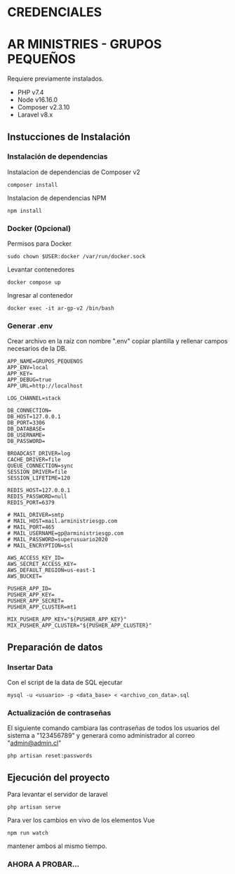 # CREDENCIALES




# AR MINISTRIES - GRUPOS PEQUEÑOS

Requiere previamente instalados.

- PHP v7.4
- Node v16.16.0
- Composer v2.3.10
- Laravel v8.x

## Instucciones de Instalación

### Instalación de dependencias

Instalacion de dependencias de Composer v2

```
composer install
```

Instalacion de dependencias NPM

```
npm install
```

### Docker (Opcional)

Permisos para Docker
```
sudo chown $USER:docker /var/run/docker.sock
```

Levantar contenedores
```
docker compose up
```

Ingresar al contenedor
```
docker exec -it ar-gp-v2 /bin/bash
```

### Generar .env

Crear archivo en la raíz con nombre ".env" copiar plantilla y rellenar campos necesarios de la DB.

```
APP_NAME=GRUPOS_PEQUENOS
APP_ENV=local
APP_KEY=
APP_DEBUG=true
APP_URL=http://localhost

LOG_CHANNEL=stack

DB_CONNECTION=
DB_HOST=127.0.0.1
DB_PORT=3306
DB_DATABASE=
DB_USERNAME=
DB_PASSWORD=

BROADCAST_DRIVER=log
CACHE_DRIVER=file
QUEUE_CONNECTION=sync
SESSION_DRIVER=file
SESSION_LIFETIME=120

REDIS_HOST=127.0.0.1
REDIS_PASSWORD=null
REDIS_PORT=6379

# MAIL_DRIVER=smtp
# MAIL_HOST=mail.arministriesgp.com
# MAIL_PORT=465
# MAIL_USERNAME=gp@arministriesgp.com
# MAIL_PASSWORD=superusuario2020
# MAIL_ENCRYPTION=ssl

AWS_ACCESS_KEY_ID=
AWS_SECRET_ACCESS_KEY=
AWS_DEFAULT_REGION=us-east-1
AWS_BUCKET=

PUSHER_APP_ID=
PUSHER_APP_KEY=
PUSHER_APP_SECRET=
PUSHER_APP_CLUSTER=mt1

MIX_PUSHER_APP_KEY="${PUSHER_APP_KEY}"
MIX_PUSHER_APP_CLUSTER="${PUSHER_APP_CLUSTER}"
```

## Preparación de datos

### Insertar Data

Con el script de la data de SQL ejecutar

```
mysql -u <usuario> -p <data_base> < <archivo_con_data>.sql

```

### Actualización de contraseñas

El siguiente comando cambiara las contraseñas de todos los usuarios del sistema a "123456789" y generará como administrador al correo "admin@admin.cl"

```
php artisan reset:passwords
```

## Ejecución del proyecto

Para levantar el servidor de laravel

```
php artisan serve
```

Para ver los cambios en vivo de los elementos Vue

```
npm run watch
```

mantener ambos al mismo tiempo.

### AHORA A PROBAR...
